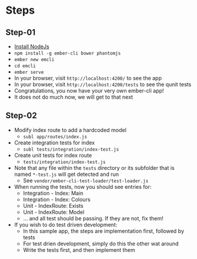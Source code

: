 # Steps

## Step-01

- [Install NodeJs](http://nodejs.org/download/)
- `npm install -g ember-cli bower phantomjs`
- `ember new emcli`
- `cd emcli`
- `ember serve`
- In your browser, visit `http://localhost:4200/` to see the app
- In your browser, visit `http://localhost:4200/tests` to see the qunit tests
- Congratulations, you now have your very own ember-cli app!
- It does not do much now, we will get to that next

## Step-02

- Modify index route to add a hardcoded model
	- `subl app/routes/index.js`
- Create integration tests for index
	- `subl tests/integration/index-test.js`
- Create unit tests for index route
	- `tests/integration/index-test.js`
- Note that any file within the `tests` directory or its subfolder that is named
  `*-test.js` will get detected and run
  - See `vendor/ember-cli-test-loader/test-loader.js`
- When running the tests, now you should see entries for:
	- Integration - Index: Main
	- Integration - Index: Colours
	- Unit - IndexRoute: Exists
	- Unit - IndexRoute: Model
	- ... and all test should be passing. If they are not, fix them!
- If you wish to do test driven development:
	- In this sample app, the steps are implementation first,
	  followed by tests
	- For test drien development, simply do this the other wat around
	- Write the tests first, and then implement them
